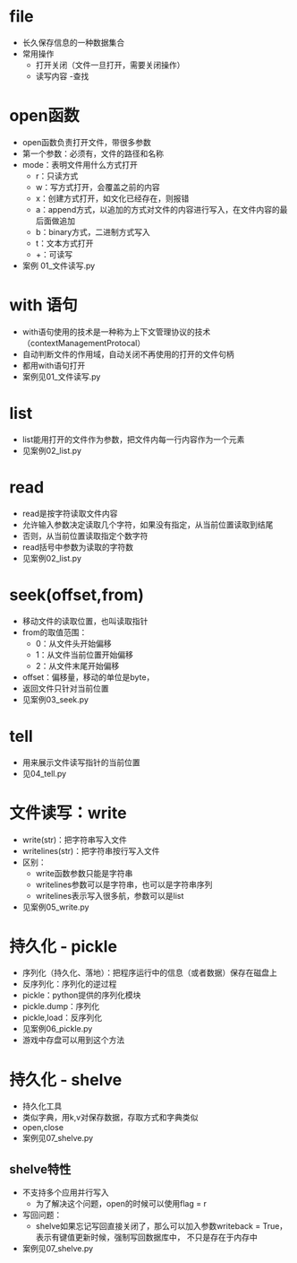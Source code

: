 # file
- 长久保存信息的一种数据集合
- 常用操作
    - 打开关闭（文件一旦打开，需要关闭操作）
    - 读写内容
    -查找
# open函数
- open函数负责打开文件，带很多参数
- 第一个参数：必须有，文件的路径和名称
- mode：表明文件用什么方式打开
    - r：只读方式
    - w：写方式打开，会覆盖之前的内容
    - x：创建方式打开，如文化已经存在，则报错
    - a：append方式，以追加的方式对文件的内容进行写入，在文件内容的最后面做追加
    - b：binary方式，二进制方式写入
    - t：文本方式打开
    - +：可读写
- 案例 01_文件读写.py
# with 语句
- with语句使用的技术是一种称为上下文管理协议的技术（contextManagementProtocal）
- 自动判断文件的作用域，自动关闭不再使用的打开的文件句柄
- 都用with语句打开
- 案例见01_文件读写.py
# list
- list能用打开的文件作为参数，把文件内每一行内容作为一个元素
- 见案例02_list.py
# read
- read是按字符读取文件内容
- 允许输入参数决定读取几个字符，如果没有指定，从当前位置读取到结尾
- 否则，从当前位置读取指定个数字符
- read括号中参数为读取的字符数
- 见案例02_list.py

# seek(offset,from)
- 移动文件的读取位置，也叫读取指针
- from的取值范围：
    - 0：从文件头开始偏移
    - 1：从文件当前位置开始偏移
    - 2：从文件末尾开始偏移
- offset：偏移量，移动的单位是byte，
- 返回文件只针对当前位置
- 见案例03_seek.py

# tell
- 用来展示文件读写指针的当前位置
- 见04_tell.py

# 文件读写：write
- write(str)：把字符串写入文件
- writelines(str)：把字符串按行写入文件
- 区别：
    - write函数参数只能是字符串
    - writelines参数可以是字符串，也可以是字符串序列
    - writelines表示写入很多航，参数可以是list
- 见案例05_write.py

# 持久化 - pickle
- 序列化（持久化、落地）：把程序运行中的信息（或者数据）保存在磁盘上
- 反序列化：序列化的逆过程
- pickle：python提供的序列化模块
- pickle.dump：序列化
- pickle,load：反序列化
- 见案例06_pickle.py
- 游戏中存盘可以用到这个方法

# 持久化 - shelve
- 持久化工具
- 类似字典，用k,v对保存数据，存取方式和字典类似
- open,close
- 案例见07_shelve.py
## shelve特性
- 不支持多个应用并行写入
    - 为了解决这个问题，open的时候可以使用flag = r
- 写回问题：
    - shelve如果忘记写回直接关闭了，那么可以加入参数writeback = True，表示有键值更新时候，强制写回数据库中，
    不只是存在于内存中
- 案例见07_shelve.py